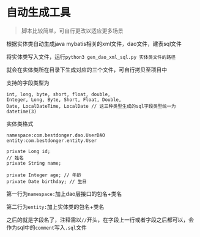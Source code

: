 # 自动生成工具

> 脚本比较简单，可自行更改以适应更多场景

根据实体类自动生成java mybatis相关的xml文件，dao文件，建表sql文件

将实体类写入文件，运行`python3 gen_dao_xml_sql.py 实体类文件的路径`

就会在实体类所在目录下生成对应的三个文件，可自行拷贝至项目中

支持的字段类型为
```
int, long, byte, short, float, double,
Integer, Long, Byte, Short, Float, Double,
Date, LocalDateTime, LocalDate // 这三种类型生成的sql字段类型统一为datetime(3)
```

实体类格式
```
namespace:com.bestdonger.dao.UserDAO
entity:com.bestdonger.entity.User

private Long id;
// 姓名
private String name;

private Integer age; // 年龄
private Date birthday; // 生日

```

第一行为`namespace:`加上dao层接口的包名+类名

第二行为`entity:`加上实体类的包名+类名

之后的就是字段名了，注释需以`//`开头，在字段上一行或者字段之后都可以，会作为sql中的`comment`写入`.sql`文件
